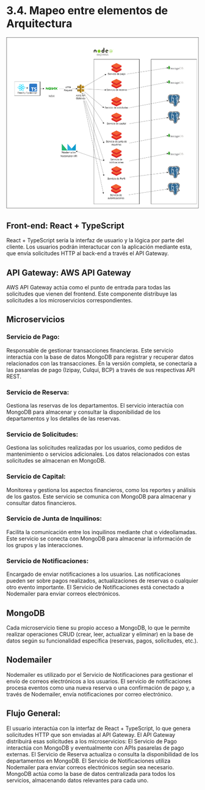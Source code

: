 # 3.4. Mapeo entre elementos de Arquitectura
![Mapeo_arq](mapeo_arq1.png)
## Front-end: React + TypeScript
React + TypeScript sería la interfaz de usuario y la lógica por parte del cliente. Los usuarios podrán interactucar con la aplicación mediante esta, que envía solicitudes HTTP al back-end a través el API Gateway.
## API Gateway: AWS API Gateway
AWS API Gateway actúa como el punto de entrada para todas las solicitudes que vienen del frontend. Este componente distribuye las solicitudes a los microservicios correspondientes.
## Microservicios
### Servicio de Pago:

Responsable de gestionar transacciones financieras. Este servicio interactúa con la base de datos MongoDB para registrar y recuperar datos relacionados con las transacciones.
En la versión completa, se conectaría a las pasarelas de pago (Izipay, Culqui, BCP) a través de sus respectivas API REST.
### Servicio de Reserva:

Gestiona las reservas de los departamentos. El servicio interactúa con MongoDB para almacenar y consultar la disponibilidad de los departamentos y los detalles de las reservas.
### Servicio de Solicitudes:

Gestiona las solicitudes realizadas por los usuarios, como pedidos de mantenimiento o servicios adicionales. Los datos relacionados con estas solicitudes se almacenan en MongoDB.
### Servicio de Capital:

Monitorea y gestiona los aspectos financieros, como los reportes y análisis de los gastos. Este servicio se comunica con MongoDB para almacenar y consultar datos financieros.
### Servicio de Junta de Inquilinos:

Facilita la comunicación entre los inquilinos mediante chat o videollamadas. Este servicio se conecta con MongoDB para almacenar la información de los grupos y las interacciones.
### Servicio de Notificaciones:

Encargado de enviar notificaciones a los usuarios. Las notificaciones pueden ser sobre pagos realizados, actualizaciones de reservas o cualquier otro evento importante. El Servicio de Notificaciones está conectado a Nodemailer para enviar correos electrónicos.
## MongoDB
Cada microservicio tiene su propio acceso a MongoDB, lo que le permite realizar operaciones CRUD (crear, leer, actualizar y eliminar) en la base de datos según su funcionalidad específica (reservas, pagos, solicitudes, etc.).
## Nodemailer
Nodemailer es utilizado por el Servicio de Notificaciones para gestionar el envío de correos electrónicos a los usuarios. El servicio de notificaciones procesa eventos como una nueva reserva o una confirmación de pago y, a través de Nodemailer, envía notificaciones por correo electrónico.
## Flujo General:
El usuario interactúa con la interfaz de React + TypeScript, lo que genera solicitudes HTTP que son enviadas al API Gateway.
El API Gateway distribuirá esas solicitudes a los microservicios:
El Servicio de Pago interactúa con MongoDB y eventualmente con APIs pasarelas de pago externas.
El Servicio de Reserva actualiza o consulta la disponibilidad de los departamentos en MongoDB.
El Servicio de Notificaciones utiliza Nodemailer para enviar correos electrónicos según sea necesario.
MongoDB actúa como la base de datos centralizada para todos los servicios, almacenando datos relevantes para cada uno.